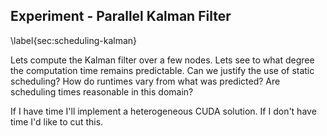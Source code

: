 
Experiment - Parallel Kalman Filter
-----------------------------------

\label{sec:scheduling-kalman}

Lets compute the Kalman filter over a few nodes.  Lets see to what degree the computation time remains predictable.  Can we justify the use of static scheduling?  How do runtimes vary from what was predicted?  Are scheduling times reasonable in this domain?

If I have time I'll implement a heterogeneous CUDA solution.  If I don't have time I'd like to cut this.
